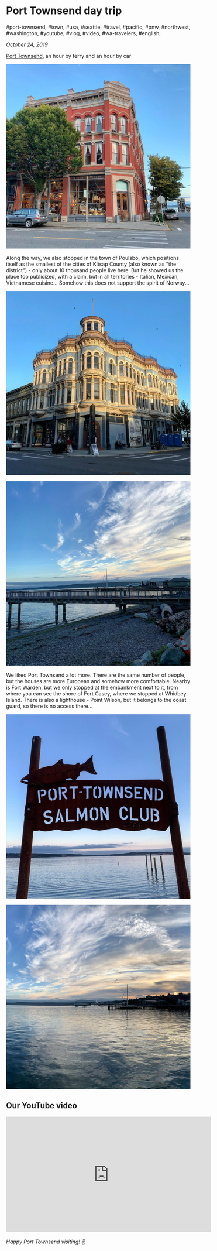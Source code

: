 # Port Townsend day trip

#port-townsend, #town, #usa, #seattle, #travel, #pacific, #pnw, #northwest, #washington, #youtube, #vlog, #video, #wa-travelers, #english;

_October 24, 2019_

[Port Townsend](https://enjoypt.com/), an hour by ferry and an hour by car

![Port Townsend, WA](/images/port-townsend-day-trip/1.jpg "Port Townsend, WA")

Along the way, we also stopped in the town of Poulsbo, which positions itself as the smallest of the cities of Kitsap County (also known as "the district") - only about 10 thousand people live here. But he showed us the place too publicized, with a claim, but in all territories - Italian, Mexican, Vietnamese cuisine... Somehow this does not support the spirit of Norway...

![Port Townsend 2, WA](/images/port-townsend-day-trip/2.jpg "Port Townsend 2, WA")

![Port Townsend 3, WA](/images/port-townsend-day-trip/3.jpg "Port Townsend 3, WA")


We liked Port Townsend a lot more. There are the same number of people, but the houses are more European and somehow more comfortable. Nearby is Fort Warden, but we only stopped at the embankment next to it, from where you can see the shore of Fort Casey, where we stopped at Whidbey Island. There is also a lighthouse - Point Wilson, but it belongs to the coast guard, so there is no access there...

![Port Townsend 4, WA](/images/port-townsend-day-trip/4.jpg "Port Townsend 4, WA")

![Port Townsend 5, WA](/images/port-townsend-day-trip/5.jpg "Port Townsend 5, WA")

## Our YouTube video

<iframe width="560" height="315" src="https://www.youtube.com/embed/FN352Zq_Blo" title="YouTube video player" frameborder="0" allow="accelerometer; autoplay; clipboard-write; encrypted-media; gyroscope; picture-in-picture" allowfullscreen></iframe>

_Happy Port Townsend visiting!_ :v:
